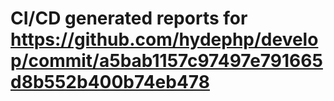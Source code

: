 # CI/CD generated reports for https://github.com/hydephp/develop/commit/a5bab1157c97497e791665d8b552b400b74eb478
